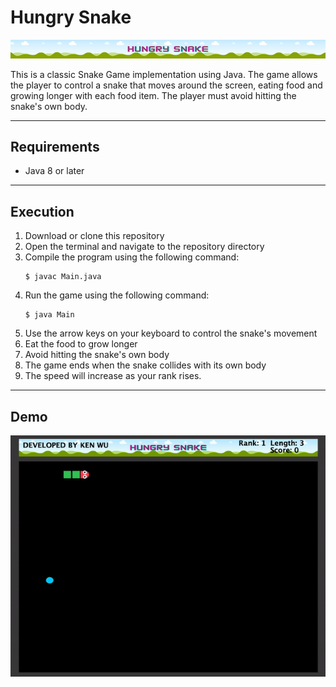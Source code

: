 # Hungry Snake

![image](https://github.com/ken1009us/hungry-snake/blob/main/img/header.png "header")

This is a classic Snake Game implementation using Java. 
The game allows the player to control a snake that moves around the screen, eating food and growing longer with each food item. 
The player must avoid hitting the snake's own body.

---

## Requirements

- Java 8 or later

---

## Execution

1. Download or clone this repository
2. Open the terminal and navigate to the repository directory
3. Compile the program using the following command:
    ```shell
    $ javac Main.java
   ```
4. Run the game using the following command:
    ```shell
   $ java Main
   ```
5. Use the arrow keys on your keyboard to control the snake's movement
6. Eat the food to grow longer
7. Avoid hitting the snake's own body
8. The game ends when the snake collides with its own body
9. The speed will increase as your rank rises.

---

## Demo

![image](https://github.com/ken1009us/hungry-snake/blob/main/img/demo.gif "demo")



